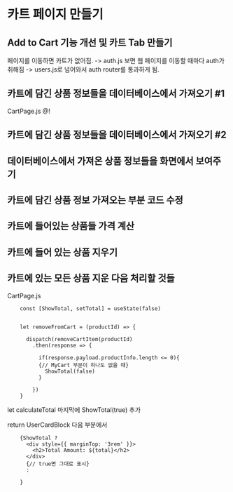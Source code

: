 # 카트 페이지 만들기

## Add to Cart 기능 개선 및 카트 Tab 만들기

페이지를 이동하면 카트가 없어짐. -> auth.js 보면 웹 페이지를 이동할 때마다 auth가 취해짐 -> users.js로 넘어와서 auth router를 통과하게 됨.


## 카트에 담긴 상품 정보들을 데이터베이스에서 가져오기 #1

CartPage.js
@!

## 카트에 담긴 상품 정보들을 데이터베이스에서 가져오기 #2

## 데이터베이스에서 가져온 상품 정보들을 화면에서 보여주기

## 카트에 담긴 상품 정보 가져오는 부분 코드 수정

## 카트에 들어있는 상품들 가격 계산

## 카트에 들어 있는 상품 지우기

## 카트에 있는 모든 상품 지운 다음 처리할 것들

CartPage.js

```React
    const [ShowTotal, setTotal] = useState(false)


    let removeFromCart = (productId) => {
    
      dispatch(removeCartItem(productId)
        .then(response => {
          
          if(response.payload.productInfo.length <= 0){
          {// MyCart 부분이 하나도 없을 때}
            ShowTotal(false)
          }
          
        })
    }
```    
let calculateTotal 마지막에 ShowTotal(true) 추가

return UserCardBlock 다음 부분에서
```React
    {ShowTotal ?
      <div style={{ marginTop: '3rem' }}>
        <h2>Total Amount: ${total}</h2>
      </div>
      {// true면 그대로 표시}
      :
      
    }
```
